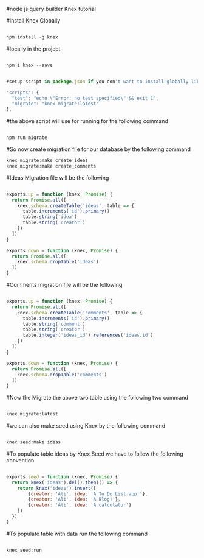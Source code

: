 #node js query builder Knex tutorial

#install Knex Globally
```javascript

npm install -g knex

```
#locally in the project
```javascript

npm i knex --save

```
```javascript

#setup script in package.json if you don't want to install globally like the following

"scripts": {
  "test": "echo \"Error: no test specified\" && exit 1",
  "migrate": "knex migrate:latest"
},

```

#the above script will use for running for the following command
```javascript

npm run migrate

```
#So now create migration file for our database by the following command
```javascript
knex migrate:make create_ideas
knex migrate:make create_comments
```
#Ideas Migration file will be the following
```javascript

exports.up = function (knex, Promise) {
  return Promise.all([
    knex.schema.createTable('ideas', table => {
      table.increments('id').primary()
      table.string('idea')
      table.string('creator')
    })
  ])
}

exports.down = function (knex, Promise) {
  return Promise.all([
    knex.schema.dropTable('ideas')
  ])
}

```

#Comments migration file will be the following
```javascript

exports.up = function (knex, Promise) {
  return Promise.all([
    knex.schema.createTable('comments', table => {
      table.increments('id').primary()
      table.string('comment')
      table.string('creator')
      table.integer('ideas_id').references('ideas.id')
    })
  ])
}

exports.down = function (knex, Promise) {
  return Promise.all([
    knex.schema.dropTable('comments')
  ])
}
```

#Now the Migrate the above two table using the following two command
```javascript

knex migrate:latest

```
#we can also make seed using Knex by the following command
```javascript

knex seed:make ideas

```

#To populate table ideas by Knex Seed we have to follow the following convention
```javascript

exports.seed = function (knex, Promise) {
  return knex('ideas').del().then(() => {
    return knex('ideas').insert([
        {creator: 'Ali', idea: 'A To Do List app!'},
        {creator: 'Ali', idea: 'A Blog!'},
        {creator: 'Ali', idea: 'A calculator'}
    ])
  })
}

```

#To populate table with data run the following command
```javascript

knex seed:run
```